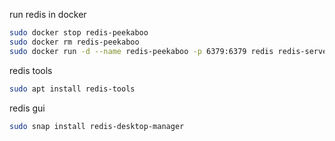 
run redis in docker

```bash
sudo docker stop redis-peekaboo
sudo docker rm redis-peekaboo
sudo docker run -d --name redis-peekaboo -p 6379:6379 redis redis-server
```

redis tools

```bash
sudo apt install redis-tools
```

redis gui

```bash
sudo snap install redis-desktop-manager
```